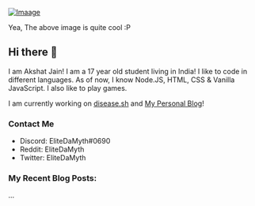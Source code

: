 [![Imaage](https://github.com/EliteDaMyth/EliteDaMyth/blob/master/image.png?raw=true)](https://github.com/EliteDaMyth)


Yea, The above image is quite cool :P

## Hi there 👋
I am Akshat Jain! I am a 17 year old student living in India! I like to code in different languages. As of now, I know Node.JS, HTML, CSS & Vanilla JavaScript. I also like to play games.

I am currently working on [disease.sh](https://disease.sh) and [My Personal Blog](https://elitedamyth.xyz)!

### Contact Me
- Discord: EliteDaMyth#0690
- Reddit: EliteDaMyth
- Twitter: EliteDaMyth

### My Recent Blog Posts:

<!--START_SECTION:feed-->
...
<!--END_SECTION:feed-->
